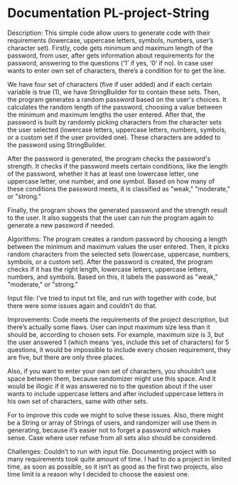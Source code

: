 # Documentation PL-project-String
Description: This simple code allow users to generate code with their requirements (lowercase, uppercase letters, symbols, numbers, user’s character set).  Firstly, code gets minimum and maximum length of the password, from user, after gets information about requirements for the password, answering to the questions  (‘1’ if yes, ‘0’ if no). In case user wants to enter own set of characters, there’s a condition for to get the line. 

We have four set of characters (five if user added) and if each certain variable is true (1), we have StringBuilder for to contain these sets. Then, the program generates a random password based on the user's choices. It calculates the random length of the password, choosing a value between the minimum and maximum lengths the user entered. After that, the password is built by randomly picking characters from the character sets the user selected (lowercase letters, uppercase letters, numbers, symbols, or a custom set if the user provided one). These characters are added to the password using StringBuilder. 

After the password is generated, the program checks the password's strength. It checks if the password meets certain conditions, like the length of the password, whether it has at least one lowercase letter, one uppercase letter, one number, and one symbol. Based on how many of these conditions the password meets, it is classified as "weak," "moderate," or "strong." 

Finally, the program shows the generated password and the strength result to the user. It also suggests that the user can run the program again to generate a new password if needed. 

 
Algorithms: The program creates a random password by choosing a length between the minimum and maximum values the user entered. Then, it picks random characters from the selected sets (lowercase, uppercase, numbers, symbols, or a custom set). After the password is created, the program checks if it has the right length, lowercase letters, uppercase letters, numbers, and symbols. Based on this, it labels the password as "weak," "moderate," or "strong." 

Input file: I’ve tried to input txt file, and run with together with code, but there were some issues again and couldn’t do that. 

Improvements: Code meets the requirements of the project description, but there’s actually some flaws. User can input maximum size less than it should be, according to chosen sets. For example, maximum size is 3, but the user answered 1 (which means ‘yes, include this set of characters) for 5 questions, it would be impossible to include every chosen requirement, they are five, but there are only three places. 

Also, if you want to enter your own set of characters, you shouldn’t use space between them, because randomizer might use this space. And it would be illogic if it was answered no to the question about if the user wants to include uppercase letters and after included uppercase letters in his own set of characters, same with other sets. 

For to improve this code we might to solve these issues. Also, there might be a String or array of Strings of users, and randomizer will use them in generating, because it’s easier not to forget a password which makes sense.  Case where user refuse from all sets also should be considered. 

Challenges: Couldn’t to run with input file.  Documenting project with so many requirements took quite amount of time. I had to do a project in limited time, as soon as possible, so it isn’t as good as the first two projects, also time limit is a reason why I decided to choose the easiest one. 
